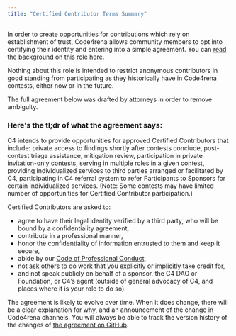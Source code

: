 ```yaml
---
title: "Certified Contributor Terms Summary"
---
```


In order to create opportunities for contributions which rely on establishment of trust, Code4rena allows community members to opt into certifying their identity and entering into a simple agreement. You can [read the background on this role here](https://github.com/code-423n4/org/discussions/15).

Nothing about this role is intended to restrict anonymous contributors in good standing from participating as they historically have in Code4rena contests, either now or in the future.

The full agreement below was drafted by attorneys in order to remove ambiguity. 

### Here's the tl;dr of what the agreement says:

C4 intends to provide opportunities for approved Certified Contributors that include: private access to findings shortly after contests conclude, post-contest triage assistance, mitigation review, participation in private invitation-only contests, serving in multiple roles in a given contest, providing individualized services to third parties arranged or facilitated by C4, participating in C4 referral system to refer Participants to Sponsors for certain individualized services. (Note: Some contests may have limited number of opportunities for Certified Contributor participation.)

Certified Contributors are asked to: 
- agree to have their legal identity verified by a third party, who will be bound by a confidentiality agreement, 
- contribute in a professional manner, 
- honor the confidentiality of information entrusted to them and keep it secure, 
- abide by our [Code of Professional Conduct](https://www.notion.so/code4rena/Code-of-Professional-Conduct-657c7d80d34045f19eee510ae06fef55), 
- not ask others to do work that you explicitly or implicitly take credit for, 
- and not speak publicly on behalf of a sponsor, the C4 DAO or Foundation, or C4’s agent (outside of general advocacy of C4, and places where it is your role to do so).

The agreement is likely to evolve over time. When it does change, there will be a clear explanation for why, and an announcement of the change in Code4rena channels. You will always be able to track the version history of the changes of [the agreement on GitHub](https://github.com/code-423n4/code423n4.com/_content/certified-contributor-terms.md).
